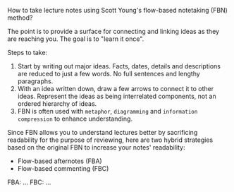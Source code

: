 How to take lecture notes using Scott Young's flow-based notetaking (FBN)
method?

The point is to provide a surface for connecting and linking ideas as they are
reaching you. The goal is to "learn it once".

Steps to take:
1. Start by writing out major ideas. Facts, dates, details and descriptions are
   reduced to just a few words. No full sentences and lengthy paragraphs.
2. With an idea written down, draw a few arrows to connect it to other ideas.
   Represent the ideas as being interrelated components, not an ordered
   hierarchy of ideas.
3. FBN is often used with `metaphor`, `diagramming` and
   `information compression` to enhance understanding.

Since FBN allows you to understand lectures better by sacrificing readability
for the purpose of reviewing, here are two hybrid strategies based on the
original FBN to increase your notes' readability:
- Flow-based afternotes (FBA)
- Flow-based commenting (FBC)

FBA:
...
FBC:
...